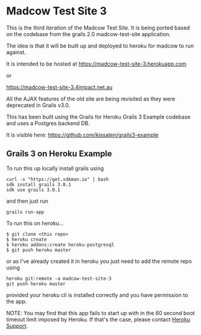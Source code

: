 # Madcow Test Site 3

This is the third iteration of the Madcow Test Site. It is being ported based on the codebase from the grails 2.0 madcow-test-site application. 

The idea is that it will be built up and deployed to heroku for madcow to run against. 

It is intended to be hosted at 
https://madcow-test-site-3.herokuapp.com 

or 

https://madcow-test-site-3.4impact.net.au

All the AJAX features of the old site are being revisited as they were deprecated in Grails v3.0. 

This has been built using the Grails for Heroku Grails 3 Example codebase and uses a Postgres backend DB.

It is visible here: https://github.com/kissaten/grails3-example

## Grails 3 on Heroku Example
To run this up locally install grails using 
```
curl -s "https://get.sdkman.io" | bash
sdk install grails 3.0.1
sdk use grails 3.0.1
```

and then just run 
```
grails run-app
```

To run this on heroku...
```
$ git clone <this repo>
$ heroku create
$ heroku addons:create heroku-postgresql
$ git push heroku master
```

or as I've already created it in heroku you just need to add the remote repo using
```
heroku git:remote -a madcow-test-site-3
git push heroku master
```
provided your heroku cli is installed correctly and you have permission to the app.

NOTE: You may find that this app fails to start up with in the 60 second
boot timeout limit imposed by Heroku. If that's the case, please contact
[Heroku Support](http://help.heroku.com).
